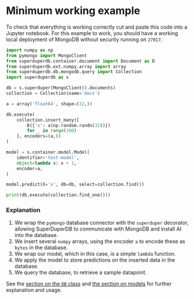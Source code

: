 # Minimum working example

To check that everything is working correctly cut and paste this code into a Jupyter notebook.
For this example to work, you should have a working local deployment of MongoDB 
without security running on `27017`.

```python
import numpy as np
from pymongo import MongoClient
from superduperdb.container.document import Document as D
from superduperdb.ext.numpy.array import array
from superduperdb.db.mongodb.query import Collection
import superduperdb as s

db = s.superduper(MongoClient().documents)
collection = Collection(name='docs')

a = array('float64', shape=(32,))

db.execute(
    collection.insert_many([
        D({'x': a(np.random.randn(32))})
        for _ in range(100)
    ], encoders=(a,))
)

model = s.container.model.Model(
    identifier='test-model',
    object=lambda x: x + 1,
    encoder=a,
)

model.predict(X='x', db=db, select=collection.find())

print(db.execute(collection.find_one()))
```

### Explanation

1. We wrap the `pymongo` database connector with the `superduper` decorator, allowing SuperDuperDB to communicate with MongoDB and install AI into the database.
2. We insert several `numpy` arrays, using the encoder `a` to encode these as `bytes` in the database.
3. We wrap our model, which in this case, is a simple `lambda` function.
4. We apply the model to store predictions on the inserted data in the database.
5. We query the database, to retrieve a sample datapoint.

See the [section on the `DB` class](/docs/docs/usage/db) and [the section on models](/docs/docs/usage/models) for further explanation and usage.